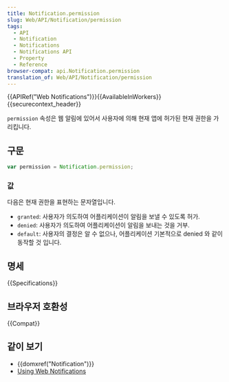 ```yaml
---
title: Notification.permission
slug: Web/API/Notification/permission
tags:
  - API
  - Notification
  - Notifications
  - Notifications API
  - Property
  - Reference
browser-compat: api.Notification.permission
translation_of: Web/API/Notification/permission
---
```

{{APIRef("Web Notifications")}}{{AvailableInWorkers}}{{securecontext_header}}

`permission` 속성은 웹 알림에 있어서 사용자에 의해 현재 앱에 허가된 현재 권한을 가리킵니다.

## 구문

```js
var permission = Notification.permission;
```

### 값

다음은 현재 권한을 표현하는 문자열입니다.

- `granted`: 사용자가 의도하여 어플리케이션이 알림을 보낼 수 있도록 허가.
- `denied`: 사용자가 의도하여 어플리케이션이 알림을 보내는 것을 거부.
- `default`: 사용자의 결정은 알 수 없으나, 어플리케이션 기본적으로 denied 와 같이 동작할 것 입니다.

## 명세

{{Specifications}}

## 브라우저 호환성

{{Compat}}

## 같이 보기

- {{domxref("Notification")}}
- [Using Web Notifications](/en-US/docs/WebAPI/Using_Web_Notifications "/en-US/docs/WebAPI/Using_Web_Notifications")
